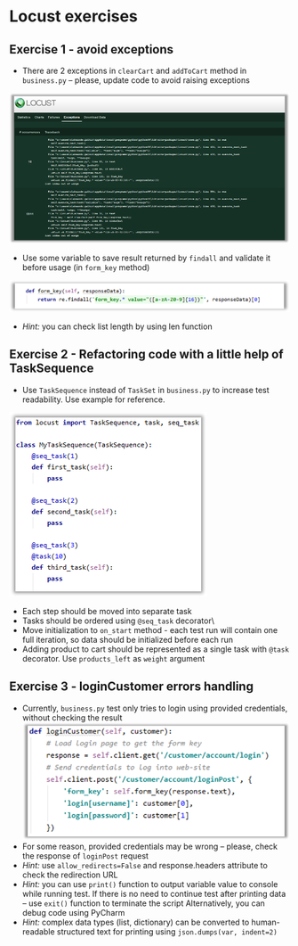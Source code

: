 # Locust exercises

## Exercise 1 - avoid exceptions

* There are 2 exceptions in `clearCart` and `addToCart` method in `business.py` – please, update code to avoid raising exceptions

![](images/e01-exceptions.png)
* Use some variable to save result returned by `findall` and validate it before usage (in `form_key` method)

![](images/e01-form_key.png)

* *Hint:* you can check list length by using len function

## Exercise 2 - Refactoring code with a little help of TaskSequence

* Use `TaskSequence` instead of `TaskSet` in `business.py` to increase test readability. Use example for reference.

![](images/e02-example.png)

* Each step should be moved into separate task
* Tasks should be ordered using `@seq_task` decorator\
* Move initialization to `on_start` method - each test run will contain one full iteration,
so data should be initialized before each run 
* Adding product to cart should be represented as a single task with `@task` decorator.
Use `products_left` as `weight` argument

## Exercise 3 - loginCustomer errors handling

* Currently, `business.py` test only tries to login using provided credentials, without checking the result
![](images/e03-login.png)
* For some reason, provided credentials may be wrong – please, check the response of `loginPost` request
* *Hint:* use `allow_redirects=False` and response.headers attribute to check the redirection URL
* *Hint:* you can use `print()` function to output variable value to console while running test.
If there is no need to continue test after printing data – use `exit()` function to terminate the script
Alternatively, you can debug code using PyCharm
* *Hint:* complex data types (list, dictionary) can be converted to human-readable structured text for 
printing using `json.dumps(var, indent=2)`

